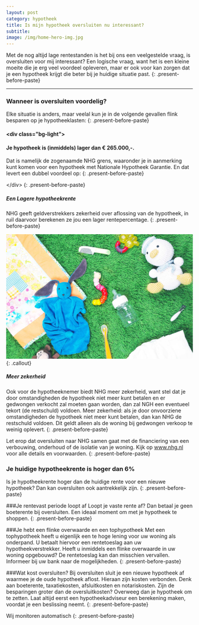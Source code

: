 ```yaml
---
layout: post
category: hypotheek
title: Is mijn hypotheek oversluiten nu interessant?
subtitle:
image: /img/home-hero-img.jpg
---
```


Met de nog altijd lage rentestanden is het bij ons een veelgestelde vraag, is oversluiten voor mij interessant? Een logische vraag, want het is een kleine moeite die je erg veel voordeel opleveren, maar er ook voor kan zorgen dat je een hypotheek krijgt die beter bij je huidige situatie past.
{: .present-before-paste}

---

### Wanneer is oversluiten voordelig?

Elke situatie is anders, maar veelal kun je in de volgende gevallen flink besparen op je hypotheeklasten:
{: .present-before-paste}

#### &lt;div class="bg-light"&gt;

#### Je hypotheek is (inmiddels) lager dan € 265.000,-.

Dat is namelijk de zogenaamde NHG grens, waaronder je in aanmerking kunt komen voor een hypotheek met Nationale Hypotheek Garantie. En dat levert een dubbel voordeel op:
{: .present-before-paste}

&lt;/div&gt;
{: .present-before-paste}

##### Een Lagere hypotheekrente

NHG geeft geldverstrekkers zekerheid over aflossing van de hypotheek, in ruil daarvoor berekenen ze jou een lager rentepercentage.
{: .present-before-paste}

![This is a test description](/img/beschermen.jpg)
{: .callout}

##### Meer zekerheid

Ook voor de hypotheeknemer biedt NHG meer zekerheid, want stel dat je door omstandigheden de hypotheek niet meer kunt betalen en er gedwongen verkocht zal moeten gaan worden, dan zal NGH een eventueel tekort (de restschuld) voldoen. Meer zekerheid: als je door onvoorziene omstandigheden de hypotheek niet meer kunt betalen, dan kan NHG de restschuld voldoen. Dit geldt alleen als de woning bij gedwongen verkoop te weinig oplevert.
{: .present-before-paste}

Let erop dat oversluiten naar NHG samen gaat met de financiering van een verbouwing, onderhoud of de isolatie van je woning. Kijk op www.nhg.nl voor alle details en voorwaarden.
{: .present-before-paste}

### Je huidige hypotheekrente is hoger dan 6%

Is je hypotheekrente hoger dan de huidige rente voor een nieuwe hypotheek? Dan kan oversluiten ook aantrekkelijk zijn.
{: .present-before-paste}

###Je rentevast periode loopt af Loopt je vaste rente af? Dan betaal je geen boeterente bij oversluiten. Een ideaal moment om met je hypotheek te shoppen.
{: .present-before-paste}

###Je hebt een flinke overwaarde en een tophypotheek Met een tophypotheek heeft u eigenlijk een te hoge lening voor uw woning als onderpand. U betaalt hiervoor een rentetoeslag aan uw hypotheekverstrekker. Heeft u inmiddels een flinke overwaarde in uw woning opgebouwd? De rentetoeslag kan dan misschien vervallen. Informeer bij uw bank naar de mogelijkheden.
{: .present-before-paste}

###Wat kost oversluiten? Bij oversluiten sluit je een nieuwe hypotheek af waarmee je de oude hypotheek aflost. Hieraan zijn kosten verbonden. Denk aan boeterente, taxatiekosten, afsluitkosten en notariskosten. Zijn de besparingen groter dan de oversluitkosten? Overweeg dan je hypotheek om te zetten. Laat altijd eerst een hypotheekadviseur een berekening maken, voordat je een beslissing neemt.
{: .present-before-paste}

Wij monitoren automatisch
{: .present-before-paste}